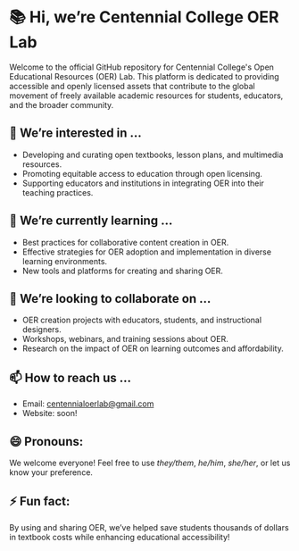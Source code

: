 # 📚 Hi, we’re Centennial College OER Lab

Welcome to the official GitHub repository for Centennial College's Open Educational Resources (OER) Lab. This platform is dedicated to providing accessible and openly licensed assets that contribute to the global movement of freely available academic resources for students, educators, and the broader community. 

## 👀 We’re interested in ...
- Developing and curating open textbooks, lesson plans, and multimedia resources.
- Promoting equitable access to education through open licensing.
- Supporting educators and institutions in integrating OER into their teaching practices.

## 🌱 We’re currently learning ...
- Best practices for collaborative content creation in OER.
- Effective strategies for OER adoption and implementation in diverse learning environments.
- New tools and platforms for creating and sharing OER.

## 💞️ We’re looking to collaborate on ...
- OER creation projects with educators, students, and instructional designers.
- Workshops, webinars, and training sessions about OER.
- Research on the impact of OER on learning outcomes and affordability.

## 📫 How to reach us ...
- Email: centennialoerlab@gmail.com
- Website: soon!

## 😄 Pronouns:
We welcome everyone! Feel free to use *they/them*, *he/him*, *she/her*, or let us know your preference.

## ⚡ Fun fact:
By using and sharing OER, we’ve helped save students thousands of dollars in textbook costs while enhancing educational accessibility!
